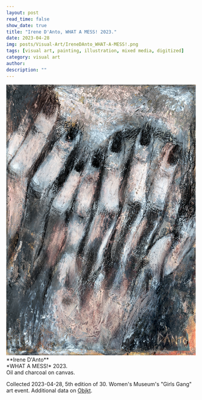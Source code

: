 ```yaml
---
layout: post
read_time: false
show_date: true
title: "Irene D'Anto, WHAT A MESS! 2023."
date: 2023-04-28
img: posts/Visual-Art/IreneDAnto_WHAT-A-MESS!.png
tags: [visual art, painting, illustration, mixed media, digitized]
category: visual art
author: 
description: ""
---
```


<img src='./assets/img/posts/Visual-Art/IreneDAnto_WHAT-A-MESS!.png'>

<br>
**Irene D'Anto**
<br>*WHAT A MESS!* 2023.
<br>Oil and charcoal on canvas.

 <div class="page-separator"></div>

Collected 2023-04-28, 5th edition of 30. Women's Museum's "Girls Gang" art event. Additional data on [Objkt](https://objkt.com/tokens/KT1ArQNsUtwSBDdwsL9a2Z4GG86uzpxboUsb/2).
